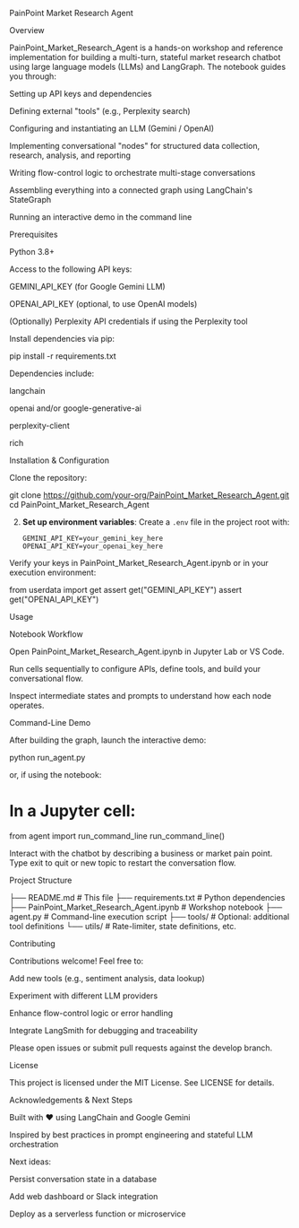 PainPoint Market Research Agent

Overview

PainPoint_Market_Research_Agent is a hands-on workshop and reference implementation for building a multi-turn, stateful market research chatbot using large language models (LLMs) and LangGraph. The notebook guides you through:

Setting up API keys and dependencies

Defining external "tools" (e.g., Perplexity search)

Configuring and instantiating an LLM (Gemini / OpenAI)

Implementing conversational "nodes" for structured data collection, research, analysis, and reporting

Writing flow-control logic to orchestrate multi-stage conversations

Assembling everything into a connected graph using LangChain's StateGraph

Running an interactive demo in the command line

Prerequisites

Python 3.8+

Access to the following API keys:

GEMINI_API_KEY (for Google Gemini LLM)

OPENAI_API_KEY (optional, to use OpenAI models)

(Optionally) Perplexity API credentials if using the Perplexity tool

Install dependencies via pip:

pip install -r requirements.txt

Dependencies include:

langchain

openai and/or google-generative-ai

perplexity-client

rich

Installation & Configuration

Clone the repository:



git clone https://github.com/your-org/PainPoint_Market_Research_Agent.git
cd PainPoint_Market_Research_Agent


2. **Set up environment variables**:
   Create a `.env` file in the project root with:
   ```dotenv
   GEMINI_API_KEY=your_gemini_key_here
   OPENAI_API_KEY=your_openai_key_here

Verify your keys in PainPoint_Market_Research_Agent.ipynb or in your execution environment:

from userdata import get
assert get("GEMINI_API_KEY")
assert get("OPENAI_API_KEY")

Usage

Notebook Workflow

Open PainPoint_Market_Research_Agent.ipynb in Jupyter Lab or VS Code.

Run cells sequentially to configure APIs, define tools, and build your conversational flow.

Inspect intermediate states and prompts to understand how each node operates.

Command-Line Demo

After building the graph, launch the interactive demo:

python run_agent.py

or, if using the notebook:

# In a Jupyter cell:
from agent import run_command_line
run_command_line()

Interact with the chatbot by describing a business or market pain point. Type exit to quit or new topic to restart the conversation flow.

Project Structure

├── README.md                      # This file
├── requirements.txt               # Python dependencies
├── PainPoint_Market_Research_Agent.ipynb  # Workshop notebook
├── agent.py                       # Command-line execution script
├── tools/                         # Optional: additional tool definitions
└── utils/                         # Rate-limiter, state definitions, etc.

Contributing

Contributions welcome! Feel free to:

Add new tools (e.g., sentiment analysis, data lookup)

Experiment with different LLM providers

Enhance flow-control logic or error handling

Integrate LangSmith for debugging and traceability

Please open issues or submit pull requests against the develop branch.

License

This project is licensed under the MIT License. See LICENSE for details.

Acknowledgements & Next Steps

Built with ❤️ using LangChain and Google Gemini

Inspired by best practices in prompt engineering and stateful LLM orchestration

Next ideas:

Persist conversation state in a database

Add web dashboard or Slack integration

Deploy as a serverless function or microservice
